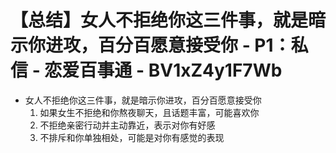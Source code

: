 # 【总结】女人不拒绝你这三件事，就是暗示你进攻，百分百愿意接受你 - P1：私信 - 恋爱百事通 - BV1xZ4y1F7Wb

-   女人不拒绝你这三件事，就是暗示你进攻，百分百愿意接受你
    1.  如果女生不拒绝和你熬夜聊天，且话题丰富，可能喜欢你
    2.  不拒绝亲密行动并主动靠近，表示对你有好感
    3.  不排斥和你单独相处，可能是对你有感觉的表现